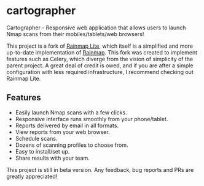 # cartographer
Cartographer - Responsive web application that allows users to launch Nmap scans from their mobiles/tablets/web browsers!

This project is a fork of [Rainmap
Lite](https://github.com/cldrn/rainmap-lite), which itself is a simplified and
more up-to-date implementation of [Rainmap](https://nmap.org/rainmap/). This
fork was created to implement features such as Celery, which diverge from the
vision of simplicity of the parent project. A great deal of credit is owed, and
if you are after a simple configuration with less required infrastructure, I
recommend checking out Rainmap Lite.

## Features
* Easily launch Nmap scans with a few clicks.
* Responsive interface runs smoothly from your phone/tablet. 
* Reports delivered by email in all formats.
* View reports from your web browser.
* Schedule scans.
* Dozens of scanning profiles to choose from.
* Easy to install/set up.
* Share results with your team.

This project is still in beta version. Any feedback, bug reports and PRs are greatly appreciated!
